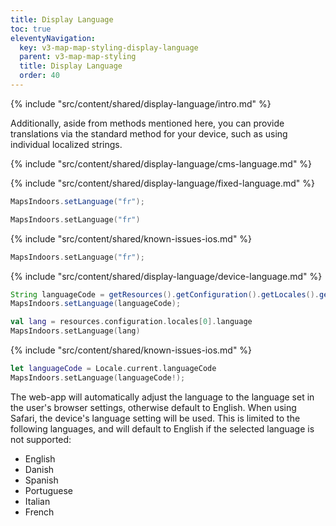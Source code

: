 ```yaml
---
title: Display Language
toc: true
eleventyNavigation:
  key: v3-map-map-styling-display-language
  parent: v3-map-map-styling
  title: Display Language
  order: 40
---
```


<!-- Introduction -->
{% include "src/content/shared/display-language/intro.md" %}

Additionally, aside from methods mentioned here, you can provide translations via the standard method for your device, such as using individual localized strings.

<!-- CMS Language-->
{% include "src/content/shared/display-language/cms-language.md" %}

<!-- Fixed Language -->
{% include "src/content/shared/display-language/fixed-language.md" %}

<mi-tabs>
<mi-tab label="Android - Java" tab-for="android-java"></mi-tab>
<mi-tab label="Android - Kotlin" tab-for="android-kotlin"></mi-tab>
<mi-tab label="iOS" tab-for="ios"></mi-tab>
<mi-tab-panel id="android-java">

```java
MapsIndoors.setLanguage("fr");
```

</mi-tab-panel>
<mi-tab-panel id="android-kotlin">

```kotlin
MapsIndoors.setLanguage("fr")
```

</mi-tab-panel>
<mi-tab-panel id="ios">

<!-- Known Issues -->
{% include "src/content/shared/known-issues-ios.md" %}

```swift
MapsIndoors.setLanguage("fr");
```

</mi-tab-panel>
</mi-tabs>

<!-- Device Language -->
{% include "src/content/shared/display-language/device-language.md" %}

<mi-tabs>
<mi-tab label="Android - Java" tab-for="android-java"></mi-tab>
<mi-tab label="Android - Kotlin" tab-for="android-kotlin"></mi-tab>
<mi-tab label="iOS" tab-for="ios"></mi-tab>
<mi-tab label="Web" tab-for="web"></mi-tab>
<mi-tab-panel id="android-java">

```java
String languageCode = getResources().getConfiguration().getLocales().get(0).getLanguage();
MapsIndoors.setLanguage(languageCode);
```

</mi-tab-panel>
<mi-tab-panel id="android-kotlin">

```kotlin
val lang = resources.configuration.locales[0].language
MapsIndoors.setLanguage(lang)
```

</mi-tab-panel>
<mi-tab-panel id="ios">

<!-- Known Issues -->
{% include "src/content/shared/known-issues-ios.md" %}

```swift
let languageCode = Locale.current.languageCode
MapsIndoors.setLanguage(languageCode!);
```

</mi-tab-panel>
<mi-tab-panel id="web">

The web-app will automatically adjust the language to the language set in the user's browser settings, otherwise default to English. When using Safari, the device's language setting will be used. This is limited to the following languages, and will default to English if the selected language is not supported:

* English
* Danish
* Spanish
* Portuguese
* Italian
* French

</mi-tab-panel>
</mi-tabs>
